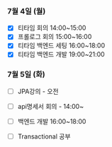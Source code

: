 ### 7월 4일 (월)
- [x] 티타임 회의 14:00~15:00
- [x] 프롤로그 회의 15:00~16:00
- [x] 티타임 백엔드 세팅 16:00~18:00
- [x] 티타임 백엔드 개발 19:00~21:00   

### 7월 5일 (화)
- [ ] JPA강의 - 오전
- [ ] api명세서 회의 - 14:00~
- [ ] 백엔드 개발 16:00~18:00
- [ ] Transactional 공부 

